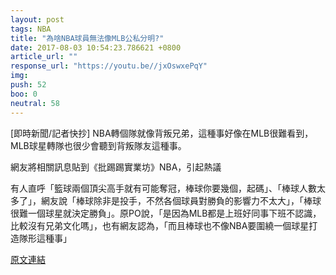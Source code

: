 ```yaml
---
layout: post
tags: NBA
title: "為啥NBA球員無法像MLB公私分明?"
date: 2017-08-03 10:54:23.786621 +0800
article_url: ""
response_url: "https://youtu.be//jxOswxePqY"
img: 
push: 52
boo: 0
neutral: 58
---
```


[即時新聞/記者快抄] NBA轉個隊就像背叛兄弟，這種事好像在MLB很難看到，MLB球星轉隊也很少會聽到背叛隊友這種事。

網友將相關訊息貼到《批踢踢實業坊》NBA，引起熱議

有人直呼「籃球兩個頂尖高手就有可能奪冠，棒球你要幾個，起碼」、「棒球人數太多了」，網友說「棒球除非是投手，不然各個球員對勝負的影響力不太大」，「棒球很難一個球星就決定勝負」。原PO說，「是因為MLB都是上班好同事下班不認識，比較沒有兄弟文化嗎」，也有網友認為，「而且棒球也不像NBA要圍繞一個球星打造隊形這種事」

<a href = "https://www.ptt.cc/bbs/NBA/M.1500952569.A.DE7.html">原文連結</a>


